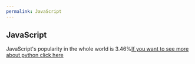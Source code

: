 ```yaml
---
permalink: JavaScript
---
```

## JavaScript
JavaScript's popularity in the whole world is 3.46%[If you want to see more about python click here](https://www.w3schools.com/js/])

